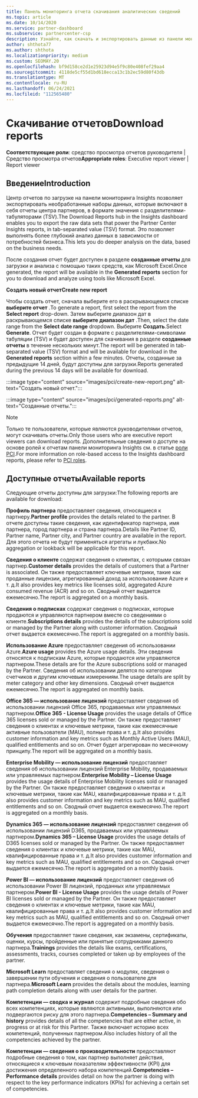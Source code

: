 ```yaml
---
title: Панель мониторинга отчета скачивания аналитических сведений
ms.topic: article
ms.date: 10/14/2020
ms.service: partner-dashboard
ms.subservice: partnercenter-csp
description: Узнайте, как скачать и экспортировать данные из панели мониторинга единой системы управления отчетами центра партнеров и из отчетов центра партнеров.
author: shthota77
ms.author: shthota
ms.localizationpriority: medium
ms.custom: SEOMAY.20
ms.openlocfilehash: bf9d158ce2d1e25923d94e5f9c80e408fef29aa4
ms.sourcegitcommit: 4118de5cf55d1bd618ecca13c1b2ec59d80f43db
ms.translationtype: MT
ms.contentlocale: ru-RU
ms.lasthandoff: 06/24/2021
ms.locfileid: "112565480"
---
```

# <a name="download-reports"></a><span data-ttu-id="087e8-103">Скачивание отчетов</span><span class="sxs-lookup"><span data-stu-id="087e8-103">Download reports</span></span>

<span data-ttu-id="087e8-104">**Соответствующие роли**: средство просмотра отчетов руководителя | Средство просмотра отчетов</span><span class="sxs-lookup"><span data-stu-id="087e8-104">**Appropriate roles**: Executive report viewer | Report viewer</span></span>

## <a name="introduction"></a><span data-ttu-id="087e8-105">Введение</span><span class="sxs-lookup"><span data-stu-id="087e8-105">Introduction</span></span>

<span data-ttu-id="087e8-106">Центр отчетов по загрузке на панели мониторинга Insights позволяет экспортировать необработанные наборы данных, которые включают в себя отчеты центра партнеров, в формате значения с разделителями-табуляторами (TSV).</span><span class="sxs-lookup"><span data-stu-id="087e8-106">The Download Reports hub in the Insights dashboard enables you to export the raw data sets that power the Partner Center Insights reports, in tab-separated value (TSV) format.</span></span> <span data-ttu-id="087e8-107">Это позволяет выполнять более глубокий анализ данных в зависимости от потребностей бизнеса.</span><span class="sxs-lookup"><span data-stu-id="087e8-107">This lets you do deeper analysis on the data, based on the business needs.</span></span>

<span data-ttu-id="087e8-108">После создания отчет будет доступен в разделе **созданные отчеты** для загрузки и анализа с помощью таких средств, как Microsoft Excel.</span><span class="sxs-lookup"><span data-stu-id="087e8-108">Once generated, the report  will be available in the **Generated reports** section for you to download and analyze using tools like Microsoft Excel.</span></span>

<span data-ttu-id="087e8-109">**Создать новый отчет**</span><span class="sxs-lookup"><span data-stu-id="087e8-109">**Create new report**</span></span>

<span data-ttu-id="087e8-110">Чтобы создать отчет, сначала выберите его в раскрывающемся списке **выберите отчет** .</span><span class="sxs-lookup"><span data-stu-id="087e8-110">To generate a report, first select the report from the **Select report** drop-down.</span></span> <span data-ttu-id="087e8-111">Затем выберите диапазон дат в раскрывающемся списке **выберите диапазон дат** .</span><span class="sxs-lookup"><span data-stu-id="087e8-111">Then, select the date range from the **Select date range** dropdown.</span></span> <span data-ttu-id="087e8-112">Выберите **Создать**.</span><span class="sxs-lookup"><span data-stu-id="087e8-112">Select **Generate**.</span></span> <span data-ttu-id="087e8-113">Отчет будет создан в формате с разделителями-символами табуляции (TSV) и будет доступен для скачивания в разделе **созданные отчеты** в течение нескольких минут.</span><span class="sxs-lookup"><span data-stu-id="087e8-113">The report will be generated in tab-separated value (TSV) format and will be available for download in the **Generated reports** section within a few minutes.</span></span> <span data-ttu-id="087e8-114">Отчеты, созданные за предыдущие 14 дней, будут доступны для загрузки.</span><span class="sxs-lookup"><span data-stu-id="087e8-114">Reports generated during the previous 14 days will be available for download.</span></span>

:::image type="content" source="images/pci/create-new-report.png" alt-text="Создать новый отчет.":::

:::image type="content" source="images/pci/generated-reports.png" alt-text="Созданные отчеты.":::

>[!NOTE] 
><span data-ttu-id="087e8-117">Только те пользователи, которые являются руководителями отчетов, могут скачивать отчеты.</span><span class="sxs-lookup"><span data-stu-id="087e8-117">Only those users who are executive report viewers can download reports.</span></span> <span data-ttu-id="087e8-118">Дополнительные сведения о доступе на основе ролей к отчетам панели мониторинга Insights см. в статье [роли PCI](pci-roles.md).</span><span class="sxs-lookup"><span data-stu-id="087e8-118">For more information on role-based access to the Insights dashboard reports, please refer to [PCI roles](pci-roles.md).</span></span> 

## <a name="available-reports"></a><span data-ttu-id="087e8-119">Доступные отчеты</span><span class="sxs-lookup"><span data-stu-id="087e8-119">Available reports</span></span>

<span data-ttu-id="087e8-120">Следующие отчеты доступны для загрузки:</span><span class="sxs-lookup"><span data-stu-id="087e8-120">The following reports are available for download:</span></span>

<span data-ttu-id="087e8-121">**Профиль партнера** предоставляет сведения, относящиеся к партнеру.</span><span class="sxs-lookup"><span data-stu-id="087e8-121">**Partner profile** provides the details related to the partner.</span></span> <span data-ttu-id="087e8-122">В отчете доступны такие сведения, как идентификатор партнера, имя партнера, город партнера и страна партнера.</span><span class="sxs-lookup"><span data-stu-id="087e8-122">Details like Partner ID, Partner name, Partner city, and Partner country are available in the report.</span></span> <span data-ttu-id="087e8-123">Для этого отчета не будут применяться агрегаты и лукбакк.</span><span class="sxs-lookup"><span data-stu-id="087e8-123">No aggregation or lookback will be applicable for this report.</span></span>

<span data-ttu-id="087e8-124">**Сведения о клиенте** содержат сведения о клиентах, с которыми связан партнер.</span><span class="sxs-lookup"><span data-stu-id="087e8-124">**Customer details** provides the details of customers that a Partner is associated.</span></span> <span data-ttu-id="087e8-125">Он также предоставляет ключевые метрики, такие как проданные лицензии, агрегированный доход за использование Azure и т. д.</span><span class="sxs-lookup"><span data-stu-id="087e8-125">It also provides key metrics like licenses sold, aggregated Azure consumed revenue (ACR) and so on.</span></span> <span data-ttu-id="087e8-126">Сводный отчет выдается ежемесячно.</span><span class="sxs-lookup"><span data-stu-id="087e8-126">The report is aggregated on a monthly basis.</span></span>

<span data-ttu-id="087e8-127">**Сведения о подписках** содержат сведения о подписках, которые продаются и управляются партнером вместе со сведениями о клиенте.</span><span class="sxs-lookup"><span data-stu-id="087e8-127">**Subscriptions details** provides the details of the subscriptions sold or managed by the Partner along with customer information.</span></span> <span data-ttu-id="087e8-128">Сводный отчет выдается ежемесячно.</span><span class="sxs-lookup"><span data-stu-id="087e8-128">The report is aggregated on a monthly basis.</span></span>

<span data-ttu-id="087e8-129">**Использование Azure** предоставляет сведения об использовании Azure.</span><span class="sxs-lookup"><span data-stu-id="087e8-129">**Azure usage** provides the Azure usage details.</span></span> <span data-ttu-id="087e8-130">Эти сведения относятся к подпискам Azure, которые продаются или управляются партнером.</span><span class="sxs-lookup"><span data-stu-id="087e8-130">These details are for the Azure subscriptions sold or managed by the Partner.</span></span> <span data-ttu-id="087e8-131">Сведения об использовании делятся по категории счетчиков и другим ключевым измерениям.</span><span class="sxs-lookup"><span data-stu-id="087e8-131">The usage details are split by meter category and other key dimensions.</span></span> <span data-ttu-id="087e8-132">Сводный отчет выдается ежемесячно.</span><span class="sxs-lookup"><span data-stu-id="087e8-132">The report is aggregated on monthly basis.</span></span>

<span data-ttu-id="087e8-133">**Office 365 — использование лицензий** предоставляет сведения об использовании лицензий Office 365, продаваемых или управляемых партнером.</span><span class="sxs-lookup"><span data-stu-id="087e8-133">**Office 365 - License Usage** provides the usage details of Office 365 licenses sold or managed by the Partner.</span></span> <span data-ttu-id="087e8-134">Он также предоставляет сведения о клиентах и ключевые метрики, такие как ежемесячные активные пользователи (MAU), полные права и т. д.</span><span class="sxs-lookup"><span data-stu-id="087e8-134">It also provides customer information and key metrics such as Monthly Active Users (MAU), qualified entitlements and so on.</span></span> <span data-ttu-id="087e8-135">Отчет будет агрегирован по месячному принципу.</span><span class="sxs-lookup"><span data-stu-id="087e8-135">The report will be aggregated on a monthly basis.</span></span>

<span data-ttu-id="087e8-136">**Enterprise Mobility — использование лицензий**  предоставляет сведения об использовании лицензий Enterprise Mobility, продаваемых или управляемых партнером.</span><span class="sxs-lookup"><span data-stu-id="087e8-136">**Enterprise Mobility – License Usage**  provides the usage details of Enterprise Mobility licenses sold or managed by the Partner.</span></span> <span data-ttu-id="087e8-137">Он также предоставляет сведения о клиентах и ключевые метрики, такие как MAU, квалифицированные права и т. д.</span><span class="sxs-lookup"><span data-stu-id="087e8-137">It also provides customer information and key metrics such as MAU, qualified entitlements and so on.</span></span> <span data-ttu-id="087e8-138">Сводный отчет выдается ежемесячно.</span><span class="sxs-lookup"><span data-stu-id="087e8-138">The report is aggregated on a monthly basis.</span></span>

<span data-ttu-id="087e8-139">**Dynamics 365 — использование лицензий** предоставляет сведения об использовании лицензий D365, продаваемых или управляемых партнером.</span><span class="sxs-lookup"><span data-stu-id="087e8-139">**Dynamics 365 – License Usage** provides the usage details of D365 licenses sold or managed by the Partner.</span></span> <span data-ttu-id="087e8-140">Он также предоставляет сведения о клиентах и ключевые метрики, такие как MAU, квалифицированные права и т. д.</span><span class="sxs-lookup"><span data-stu-id="087e8-140">It also provides customer information and key metrics such as MAU, qualified entitlements and so on.</span></span> <span data-ttu-id="087e8-141">Сводный отчет выдается ежемесячно.</span><span class="sxs-lookup"><span data-stu-id="087e8-141">The report is aggregated on a monthly basis.</span></span>

<span data-ttu-id="087e8-142">**Power BI — использование лицензий** предоставляет сведения об использовании Power BI лицензий, проданных или управляемых партнером.</span><span class="sxs-lookup"><span data-stu-id="087e8-142">**Power BI - License Usage** provides the usage details of Power BI licenses sold or managed by the Partner.</span></span> <span data-ttu-id="087e8-143">Он также предоставляет сведения о клиентах и ключевые метрики, такие как MAU, квалифицированные права и т. д.</span><span class="sxs-lookup"><span data-stu-id="087e8-143">It also provides customer information and key metrics such as MAU, qualified entitlements and so on.</span></span> <span data-ttu-id="087e8-144">Сводный отчет выдается ежемесячно.</span><span class="sxs-lookup"><span data-stu-id="087e8-144">The report is aggregated on a monthly basis.</span></span>

<span data-ttu-id="087e8-145">**Обучения** предоставляет такие сведения, как экзамены, сертификаты, оценки, курсы, пройденные или принятые сотрудниками данного партнера.</span><span class="sxs-lookup"><span data-stu-id="087e8-145">**Trainings** provides the details like exams, certifications, assessments, tracks, courses completed or taken up by employees of the partner.</span></span>

<span data-ttu-id="087e8-146">**Microsoft Learn** предоставляет сведения о модулях, сведения о завершении пути обучения и сведения о пользователе для партнера.</span><span class="sxs-lookup"><span data-stu-id="087e8-146">**Microsoft Learn** provides the details about the modules, learning path completion details along with user details for the partner.</span></span>

<span data-ttu-id="087e8-147">**Компетенции — сводка и журнал** содержит подробные сведения обо всех компетенциях, которые являются активными, выполняются или подвергаются риску для этого партнера.</span><span class="sxs-lookup"><span data-stu-id="087e8-147">**Competencies – Summary and history** provides details of all the competencies that are either active, in progress or at risk for this Partner.</span></span> <span data-ttu-id="087e8-148">Также включает историю всех компетенций, полученных партнером.</span><span class="sxs-lookup"><span data-stu-id="087e8-148">Also includes history of all the competencies achieved by the partner.</span></span>

<span data-ttu-id="087e8-149">**Компетенции — сведения о производительности** предоставляют подробные сведения о том, как партнер выполняет действия, относящиеся к ключевым показателям эффективности (KPI) для достижения определенного набора компетенций.</span><span class="sxs-lookup"><span data-stu-id="087e8-149">**Competencies – Performance details** provides detail on how the partner is doing with respect to the key performance indicators (KPIs) for achieving a certain set of competencies.</span></span>

